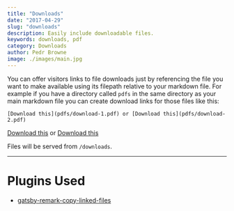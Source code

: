 ```yaml
---
title: "Downloads"
date: "2017-04-29"
slug: "downloads"
description: Easily include downloadable files.
keywords: downloads, pdf
category: Downloads
author: Pedr Browne
image: ./images/main.jpg
---
```


You can offer visitors links to file downloads just by referencing the file you
want to make available using its filepath relative to your markdown file. For
example if you have a directory called `pdfs` in the same directory as your main
markdown file you can create download links for those files like this:

```
[Download this](pdfs/download-1.pdf) or [Download this](pdfs/download-2.pdf)
```

[Download this](pdfs/download-1.pdf) or [Download this](pdfs/download-2.pdf)

Files will be served from `/downloads`.

---

# Plugins Used

* [gatsby-remark-copy-linked-files](https://www.gatsbyjs.org/packages/gatsby-remark-copy-linked-files)
